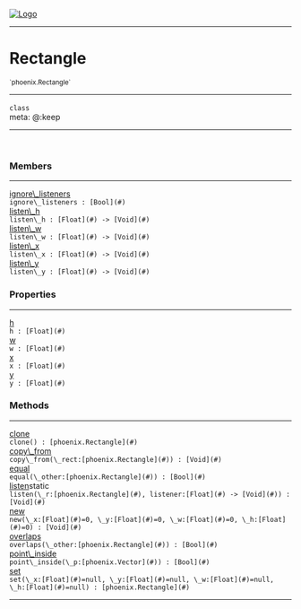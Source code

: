 
[![Logo](../../images/logo.png)](../../api/index.html)

---



<h1>Rectangle</h1>
<small>`phoenix.Rectangle`</small>



---

`class`
<span class="meta">
<br/>meta: @:keep
</span>


---


&nbsp;
&nbsp;






<h3>Members</h3> <hr/><span class="member apipage">
                <a name="ignore_listeners"><a class="lift" href="#ignore_listeners">ignore\_listeners</a></a><div class="clear"></div>
                <code class="signature apipage">ignore\_listeners : [Bool](#)</code><br/></span>
            <span class="small_desc_flat"></span><span class="member apipage">
                <a name="listen_h"><a class="lift" href="#listen_h">listen\_h</a></a><div class="clear"></div>
                <code class="signature apipage">listen\_h : [Float](#)&nbsp;-&gt; [Void](#)</code><br/></span>
            <span class="small_desc_flat"></span><span class="member apipage">
                <a name="listen_w"><a class="lift" href="#listen_w">listen\_w</a></a><div class="clear"></div>
                <code class="signature apipage">listen\_w : [Float](#)&nbsp;-&gt; [Void](#)</code><br/></span>
            <span class="small_desc_flat"></span><span class="member apipage">
                <a name="listen_x"><a class="lift" href="#listen_x">listen\_x</a></a><div class="clear"></div>
                <code class="signature apipage">listen\_x : [Float](#)&nbsp;-&gt; [Void](#)</code><br/></span>
            <span class="small_desc_flat"></span><span class="member apipage">
                <a name="listen_y"><a class="lift" href="#listen_y">listen\_y</a></a><div class="clear"></div>
                <code class="signature apipage">listen\_y : [Float](#)&nbsp;-&gt; [Void](#)</code><br/></span>
            <span class="small_desc_flat"></span>



<h3>Properties</h3> <hr/><span class="member apipage">
                <a name="h"><a class="lift" href="#h">h</a></a><div class="clear"></div>
                <code class="signature apipage">h : [Float](#)</code><br/></span>
            <span class="small_desc_flat"></span><span class="member apipage">
                <a name="w"><a class="lift" href="#w">w</a></a><div class="clear"></div>
                <code class="signature apipage">w : [Float](#)</code><br/></span>
            <span class="small_desc_flat"></span><span class="member apipage">
                <a name="x"><a class="lift" href="#x">x</a></a><div class="clear"></div>
                <code class="signature apipage">x : [Float](#)</code><br/></span>
            <span class="small_desc_flat"></span><span class="member apipage">
                <a name="y"><a class="lift" href="#y">y</a></a><div class="clear"></div>
                <code class="signature apipage">y : [Float](#)</code><br/></span>
            <span class="small_desc_flat"></span>



<h3>Methods</h3> <hr/><span class="method apipage">
            <a name="clone"><a class="lift" href="#clone">clone</a></a><div class="clear"></div>
            <code class="signature apipage">clone() : [phoenix.Rectangle](#)</code><br/><span class="small_desc_flat"></span>
        </span>
    <span class="method apipage">
            <a name="copy_from"><a class="lift" href="#copy_from">copy\_from</a></a><div class="clear"></div>
            <code class="signature apipage">copy\_from(\_rect:[phoenix.Rectangle](#)<span></span>) : [Void](#)</code><br/><span class="small_desc_flat"></span>
        </span>
    <span class="method apipage">
            <a name="equal"><a class="lift" href="#equal">equal</a></a><div class="clear"></div>
            <code class="signature apipage">equal(\_other:[phoenix.Rectangle](#)<span></span>) : [Bool](#)</code><br/><span class="small_desc_flat"></span>
        </span>
    <span class="method apipage">
            <a name="listen"><a class="lift" href="#listen">listen</a></a><span class="inline-block static">static</span><div class="clear"></div>
            <code class="signature apipage">listen(\_r:[phoenix.Rectangle](#)<span></span>, listener:[Float](#)&nbsp;-&gt; [Void](#)<span></span>) : [Void](#)</code><br/><span class="small_desc_flat"></span>
        </span>
    <span class="method apipage">
            <a name="new"><a class="lift" href="#new">new</a></a><div class="clear"></div>
            <code class="signature apipage">new(\_x:[Float](#)<span>=0</span>, \_y:[Float](#)<span>=0</span>, \_w:[Float](#)<span>=0</span>, \_h:[Float](#)<span>=0</span>) : [Void](#)</code><br/><span class="small_desc_flat"></span>
        </span>
    <span class="method apipage">
            <a name="overlaps"><a class="lift" href="#overlaps">overlaps</a></a><div class="clear"></div>
            <code class="signature apipage">overlaps(\_other:[phoenix.Rectangle](#)<span></span>) : [Bool](#)</code><br/><span class="small_desc_flat"></span>
        </span>
    <span class="method apipage">
            <a name="point_inside"><a class="lift" href="#point_inside">point\_inside</a></a><div class="clear"></div>
            <code class="signature apipage">point\_inside(\_p:[phoenix.Vector](#)<span></span>) : [Bool](#)</code><br/><span class="small_desc_flat"></span>
        </span>
    <span class="method apipage">
            <a name="set"><a class="lift" href="#set">set</a></a><div class="clear"></div>
            <code class="signature apipage">set(\_x:[Float](#)<span>=null</span>, \_y:[Float](#)<span>=null</span>, \_w:[Float](#)<span>=null</span>, \_h:[Float](#)<span>=null</span>) : [phoenix.Rectangle](#)</code><br/><span class="small_desc_flat"></span>
        </span>
    






---

&nbsp;
&nbsp;
&nbsp;
&nbsp;